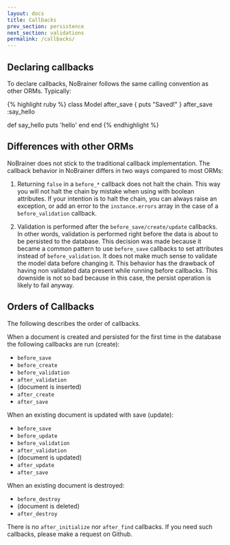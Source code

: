 ```yaml
---
layout: docs
title: Callbacks
prev_section: persistence
next_section: validations
permalink: /callbacks/
---
```


## Declaring callbacks

To declare callbacks, NoBrainer follows the same calling convention as other
ORMs. Typically:

{% highlight ruby %}
class Model
  after_save { puts "Saved!" }
  after_save :say_hello

  def say_hello
    puts 'hello'
  end
end
{% endhighlight %}

## Differences with other ORMs

NoBrainer does not stick to the traditional callback implementation. The
callback behavior in NoBrainer differs in two ways compared to most ORMs:

1. Returning `false` in a `before_*` callback does not halt the chain.
This way you will not halt the chain by mistake when using with boolean
attributes. If your intention is to halt the chain, you can always raise an
exception, or add an error to the `instance.errors` array in the case of a
`before_validation` callback.

2. Validation is performed after the `before_save/create/update` callbacks.
In other words, validation is performed right before the data is about
to be persisted to the database. This decision was made because it became
a common pattern to use `before_save` callbacks to set attributes instead of
`before_validation`. It does not make much sense to validate the model data
before changing it. This behavior has the drawback of having non validated data
present while running before callbacks.  This downside is not so bad because in
this case, the persist operation is likely to fail anyway.

## Orders of Callbacks

The following describes the order of callbacks.

When a document is created and persisted for the first time in the database the
following callbacks are run (create):

* `before_save`
* `before_create`
* `before_validation`
* `after_validation`
* (document is inserted)
* `after_create`
* `after_save`

When an existing document is updated with save (update):

* `before_save`
* `before_update`
* `before_validation`
* `after_validation`
* (document is updated)
* `after_update`
* `after_save`

When an existing document is destroyed:

* `before_destroy`
* (document is deleted)
* `after_destroy`

There is no `after_initialize` nor `after_find` callbacks. If you need such
callbacks, please make a request on Github.
